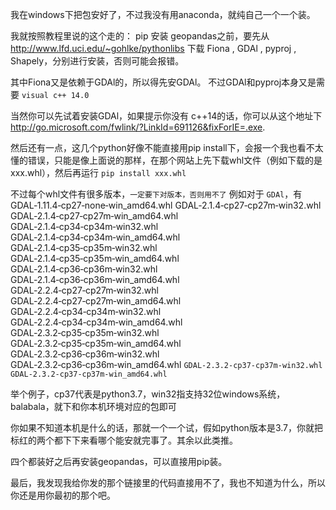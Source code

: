 我在windows下把包安好了，不过我没有用anaconda，就纯自己一个一个装。

我就按照教程里说的这个走的：
pip 安装 geopandas之前，要先从 http://www.lfd.uci.edu/~gohlke/pythonlibs 下载
Fiona , GDAl , pyproj , Shapely，分别进行安装，否则可能会报错。

其中Fiona又是依赖于GDAl的，所以得先安GDAl。
不过GDAl和pyproj本身又是需要 `visual c++ 14.0`

当然你可以先试着安装GDAl，如果提示你没有 c++14的话，你可以从这个地址下
http://go.microsoft.com/fwlink/?LinkId=691126&fixForIE=.exe.

然后还有一点，这几个python好像不能直接用pip install下，会报一个我也看不太懂的错误，只能是像上面说的那样，在那个网站上先下载whl文件（例如下载的是 xxx.whl），然后再运行 `pip install xxx.whl`

不过每个whl文件有很多版本，`一定要下对版本，否则用不了`
例如对于 `GDAl`，有
GDAL‑1.11.4‑cp27‑none‑win_amd64.whl
GDAL‑2.1.4‑cp27‑cp27m‑win32.whl
GDAL‑2.1.4‑cp27‑cp27m‑win_amd64.whl
GDAL‑2.1.4‑cp34‑cp34m‑win32.whl
GDAL‑2.1.4‑cp34‑cp34m‑win_amd64.whl
GDAL‑2.1.4‑cp35‑cp35m‑win32.whl
GDAL‑2.1.4‑cp35‑cp35m‑win_amd64.whl
GDAL‑2.1.4‑cp36‑cp36m‑win32.whl
GDAL‑2.1.4‑cp36‑cp36m‑win_amd64.whl
GDAL‑2.2.4‑cp27‑cp27m‑win32.whl
GDAL‑2.2.4‑cp27‑cp27m‑win_amd64.whl
GDAL‑2.2.4‑cp34‑cp34m‑win32.whl
GDAL‑2.2.4‑cp34‑cp34m‑win_amd64.whl
GDAL‑2.3.2‑cp35‑cp35m‑win32.whl
GDAL‑2.3.2‑cp35‑cp35m‑win_amd64.whl
GDAL‑2.3.2‑cp36‑cp36m‑win32.whl
GDAL‑2.3.2‑cp36‑cp36m‑win_amd64.whl
`GDAL‑2.3.2‑cp37‑cp37m‑win32.whl`
`GDAL‑2.3.2‑cp37‑cp37m‑win_amd64.whl`

举个例子，cp37代表是python3.7，win32指支持32位windows系统，balabala，就下和你本机环境对应的包即可

你如果不知道本机是什么的话，那就一个一个试，假如python版本是3.7，你就把标红的两个都下下来看哪个能安就完事了。其余以此类推。

四个都装好之后再安装geopandas，可以直接用pip装。

最后，我发现我给你发的那个链接里的代码直接用不了，我也不知道为什么，所以你还是用你最初的那个吧。